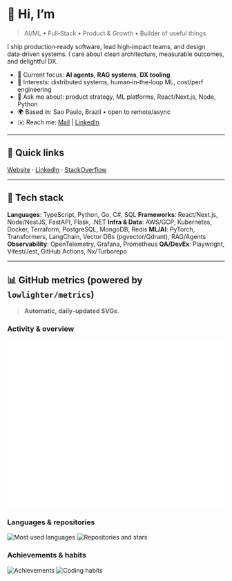 # 👋 Hi, I’m <YOUR NAME>

> AI/ML • Full‑Stack • Product & Growth • Builder of useful things.

I ship production‑ready software, lead high‑impact teams, and design data‑driven systems. I care about clean architecture, measurable outcomes, and delightful DX.

* 🔭 Current focus: **AI agents**, **RAG systems**, **DX tooling**
* 🧠 Interests: distributed systems, human‑in‑the‑loop ML, cost/perf engineering
* 💬 Ask me about: product strategy, ML platforms, React/Next.js, Node, Python
* 🌍 Based in: Sao Paulo, Brazil • open to remote/async
* ✉️ Reach me: [Mail](mailto:alvaropaconeto@gmail.com) | [LinkedIn](https://www.linkedin.com/in/alvaropaco/)

---

## 🔗 Quick links

[Website](https://www.alvaropaco.com) · [LinkedIn](https://linkedin.com/in/alvaropaco) · [StackOverflow](https://stackoverflow.com/users/2816527/alvaropaco)

---

## 🧰 Tech stack

**Languages**: TypeScript, Python, Go, C#, SQL
**Frameworks**: React/Next.js, Node/NestJS, FastAPI, Flask, .NET
**Infra & Data**: AWS/GCP, Kubernetes, Docker, Terraform, PostgreSQL, MongoDB, Redis
**ML/AI**: PyTorch, Transformers, LangChain, Vector DBs (pgvector/Qdrant), RAG/Agents
**Observability**: OpenTelemetry, Grafana, Prometheus
**QA/DevEx**: Playwright, Vitest/Jest, GitHub Actions, Nx/Turborepo

---

## 📊 GitHub metrics (powered by `lowlighter/metrics`)

> **Automatic, daily‑updated SVGs**.

### Activity & overview

<picture>
  <source media="(prefers-color-scheme: dark)" srcset="https://raw.githubusercontent.com/alvaropaco/alvaropaco/main/metrics/metrics.base.svg" />
  <img alt="GitHub metrics overview" src="https://raw.githubusercontent.com/alvaropaco/alvaropaco/main/metrics/metrics.base.svg" />
</picture>

### Languages & repositories

<picture>
  <source media="(prefers-color-scheme: dark)" srcset="https://raw.githubusercontent.com/alvaropaco/alvaropaco/main/metrics/metrics.languages.svg" />
  <img alt="Most used languages" src="https://raw.githubusercontent.com/alvaropaco/alvaropaco/main/metrics/metrics.languages.svg" />
</picture>

<picture>
  <source media="(prefers-color-scheme: dark)" srcset="https://raw.githubusercontent.com/alvaropaco/alvaropaco/main/metrics/metrics.repositories.svg" />
  <img alt="Repositories and stars" src="https://raw.githubusercontent.com/alvaropaco/alvaropaco/main/metrics/metrics.repositories.svg" />
</picture>

### Achievements & habits

<picture>
  <source media="(prefers-color-scheme: dark)" srcset="https://raw.githubusercontent.com/alvaropaco/alvaropaco/main/metrics/metrics.achievements.svg" />
  <img alt="Achievements" src="https://raw.githubusercontent.com/alvaropaco/alvaropaco/main/metrics/metrics.achievements.svg" />
</picture>

<picture>
  <source media="(prefers-color-scheme: dark)" srcset="https://raw.githubusercontent.com/alvaropaco/alvaropaco/main/metrics/metrics.habits.svg" />
  <img alt="Coding habits" src="https://raw.githubusercontent.com/alvaropaco/alvaropaco/main/metrics/metrics.habits.svg" />
</picture>

